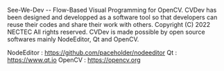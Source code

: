 See-We-Dev  --  Flow-Based Visual Programming for OpenCV. CVDev has been designed and developped as a software tool so that developers can reuse their codes and share their work with others. Copyright (C) 2022 NECTEC All rights reserved. CVDev is made possible by open source softwares mainly NodeEditor, Qt and OpenCV.


NodeEditor : https://github.com/paceholder/nodeeditor
Qt : https://www.qt.io 
OpenCV : https://opencv.org
